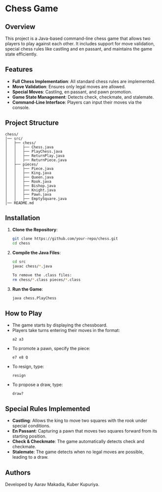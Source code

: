# Chess Game

## Overview
This project is a Java-based command-line chess game that allows two players to play against each other. It includes support for move validation, special chess rules like castling and en passant, and maintains the game state efficiently.

## Features
- **Full Chess Implementation**: All standard chess rules are implemented.
- **Move Validation**: Ensures only legal moves are allowed.
- **Special Moves**: Castling, en passant, and pawn promotion.
- **Game State Management**: Detects check, checkmate, and stalemate.
- **Command-Line Interface**: Players can input their moves via the console.

## Project Structure
```
chess/
│── src/
│   ├── chess/
│   │   ├── Chess.java
│   │   ├── PlayChess.java
│   │   ├── ReturnPlay.java
│   │   ├── ReturnPiece.java
│   ├── pieces/
│   │   ├── Piece.java
│   │   ├── King.java
│   │   ├── Queen.java
│   │   ├── Rook.java
│   │   ├── Bishop.java
│   │   ├── Knight.java
│   │   ├── Pawn.java
│   │   ├── EmptySquare.java
│── README.md
```

## Installation
1. **Clone the Repository**:
   ```sh
   git clone https://github.com/your-repo/chess.git
   cd chess
   ```
2. **Compile the Java Files**:
   ```sh
   cd src
   javac chess/*.java

   To remove the .class files:
   rm chess/*.class pieces/*.class
   ```
3. **Run the Game**:
   ```sh
   java chess.PlayChess
   ```

## How to Play
- The game starts by displaying the chessboard.
- Players take turns entering their moves in the format:
  ```
  a2 a3
  ```
- To promote a pawn, specify the piece:
  ```
  e7 e8 Q
  ```
- To resign, type:
  ```
  resign
  ```
- To propose a draw, type:
  ```
  draw?
  ```

## Special Rules Implemented
- **Castling**: Allows the king to move two squares with the rook under special conditions.
- **En Passant**: Capturing a pawn that moves two squares forward from its starting position.
- **Check & Checkmate**: The game automatically detects check and checkmate.
- **Stalemate**: The game detects when no legal moves are possible, leading to a draw.

## Authors
Developed by Aarav Makadia, Kuber Kupuriya.